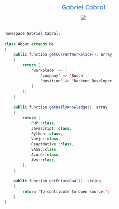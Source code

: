 <p align="center">
      <a href="https://github.com/GabrielCabral352">
      <img src="https://github.com/GabrielCabral352/GabrielCabral352/blob/main/GabrielCabral.png" alt="Gabriel Cabral" /></a>
</p>


<p align="center">
  <!-- Typing SVG by DenverCoder1 - https://github.com/DenverCoder1/readme-typing-svg -->
  <a href="https://github.com/DenverCoder1/readme-typing-svg">
    <img src="https://readme-typing-svg.demolab.com/?lines=Backend%20Web%20and%20Mobile%20Developer;Robot%20Process%20Automation%20Dev;Always%20Learning%20New%20Things&font=QuickSand%20Code&center=true&width=440&height=45&color=4E8FE0&vCenter=true&pause=1000&size=20" /></a>
</p>


```java

namespace Gabriel Cabral;

class About extends Me
{
    public function getCurrentWorkplace(): array
    {
        return [
            'workplace' => [
                'company' => 'Bosch',
                'position' => 'Backend Developer'         
            ]
        ];
    }

    public function getDailyKnowledge(): array
    {
        return [
            PHP::class,
            Javascript::class,
            Python::class,
            Vuejs::class,
            ReactNative::class,
            SASS::class,
            Azure::class,
            Aws::class,
        ];
    }

    public function getFutureGoal(): string
    {
        return 'To contribute to open source.';
    }
}
```
